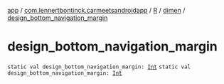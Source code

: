 [app](../../../index.md) / [com.lennertbontinck.carmeetsandroidapp](../../index.md) / [R](../index.md) / [dimen](index.md) / [design_bottom_navigation_margin](./design_bottom_navigation_margin.md)

# design_bottom_navigation_margin

`static val design_bottom_navigation_margin: `[`Int`](https://kotlinlang.org/api/latest/jvm/stdlib/kotlin/-int/index.html)
`static val design_bottom_navigation_margin: `[`Int`](https://kotlinlang.org/api/latest/jvm/stdlib/kotlin/-int/index.html)